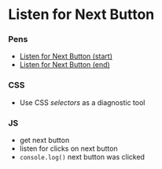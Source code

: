# Listen for Next Button



### Pens

* [Listen for Next Button (start)](https://codepen.io/manikoth/pen/rNYavPb)
* [Listen for Next Button (end)](https://codepen.io/manikoth/pen/OJOPZaj)

### CSS

* Use CSS _selectors_ as a diagnostic tool

### JS

* get next button
* listen for clicks on next button
* `console.log()` next button was clicked
